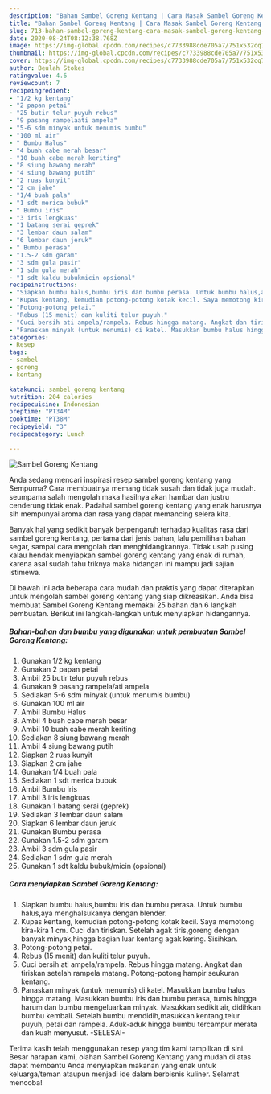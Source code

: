 ```yaml
---
description: "Bahan Sambel Goreng Kentang | Cara Masak Sambel Goreng Kentang Yang Paling Enak"
title: "Bahan Sambel Goreng Kentang | Cara Masak Sambel Goreng Kentang Yang Paling Enak"
slug: 713-bahan-sambel-goreng-kentang-cara-masak-sambel-goreng-kentang-yang-paling-enak
date: 2020-08-24T08:12:38.768Z
image: https://img-global.cpcdn.com/recipes/c7733988cde705a7/751x532cq70/sambel-goreng-kentang-foto-resep-utama.jpg
thumbnail: https://img-global.cpcdn.com/recipes/c7733988cde705a7/751x532cq70/sambel-goreng-kentang-foto-resep-utama.jpg
cover: https://img-global.cpcdn.com/recipes/c7733988cde705a7/751x532cq70/sambel-goreng-kentang-foto-resep-utama.jpg
author: Beulah Stokes
ratingvalue: 4.6
reviewcount: 7
recipeingredient:
- "1/2 kg kentang"
- "2 papan petai"
- "25 butir telur puyuh rebus"
- "9 pasang rampelaati ampela"
- "5-6 sdm minyak untuk menumis bumbu"
- "100 ml air"
- " Bumbu Halus"
- "4 buah cabe merah besar"
- "10 buah cabe merah keriting"
- "8 siung bawang merah"
- "4 siung bawang putih"
- "2 ruas kunyit"
- "2 cm jahe"
- "1/4 buah pala"
- "1 sdt merica bubuk"
- " Bumbu iris"
- "3 iris lengkuas"
- "1 batang serai geprek"
- "3 lembar daun salam"
- "6 lembar daun jeruk"
- " Bumbu perasa"
- "1.5-2 sdm garam"
- "3 sdm gula pasir"
- "1 sdm gula merah"
- "1 sdt kaldu bubukmicin opsional"
recipeinstructions:
- "Siapkan bumbu halus,bumbu iris dan bumbu perasa. Untuk bumbu halus,aya menghalsukanya dengan blender."
- "Kupas kentang, kemudian potong-potong kotak kecil. Saya memotong kira-kira 1 cm. Cuci dan tiriskan. Setelah agak tiris,goreng dengan banyak minyak,hingga bagian luar kentang agak kering. Sisihkan."
- "Potong-potong petai."
- "Rebus (15 menit) dan kuliti telur puyuh."
- "Cuci bersih ati ampela/rampela. Rebus hingga matang. Angkat dan tiriskan setelah rampela matang. Potong-potong hampir seukuran kentang."
- "Panaskan minyak (untuk menumis) di katel. Masukkan bumbu halus hingga matang. Masukkan bumbu iris dan bumbu perasa, tumis hingga harum dan bumbu mengeluarkan minyak. Masukkan sedikit air, didihkan bumbu kembali. Setelah bumbu mendidih,masukkan kentang,telur puyuh, petai dan rampela. Aduk-aduk hingga bumbu tercampur merata dan kuah menyusut. -SELESAI-"
categories:
- Resep
tags:
- sambel
- goreng
- kentang

katakunci: sambel goreng kentang 
nutrition: 204 calories
recipecuisine: Indonesian
preptime: "PT34M"
cooktime: "PT38M"
recipeyield: "3"
recipecategory: Lunch

---
```



![Sambel Goreng Kentang](https://img-global.cpcdn.com/recipes/c7733988cde705a7/751x532cq70/sambel-goreng-kentang-foto-resep-utama.jpg)

Anda sedang mencari inspirasi resep sambel goreng kentang yang Sempurna? Cara membuatnya memang tidak susah dan tidak juga mudah. seumpama salah mengolah maka hasilnya akan hambar dan justru cenderung tidak enak. Padahal sambel goreng kentang yang enak harusnya sih mempunyai aroma dan rasa yang dapat memancing selera kita.

Banyak hal yang sedikit banyak berpengaruh terhadap kualitas rasa dari sambel goreng kentang, pertama dari jenis bahan, lalu pemilihan bahan segar, sampai cara mengolah dan menghidangkannya. Tidak usah pusing kalau hendak menyiapkan sambel goreng kentang yang enak di rumah, karena asal sudah tahu triknya maka hidangan ini mampu jadi sajian istimewa.




Di bawah ini ada beberapa cara mudah dan praktis yang dapat diterapkan untuk mengolah sambel goreng kentang yang siap dikreasikan. Anda bisa membuat Sambel Goreng Kentang memakai 25 bahan dan 6 langkah pembuatan. Berikut ini langkah-langkah untuk menyiapkan hidangannya.

<!--inarticleads1-->

##### Bahan-bahan dan bumbu yang digunakan untuk pembuatan Sambel Goreng Kentang:

1. Gunakan 1/2 kg kentang
1. Gunakan 2 papan petai
1. Ambil 25 butir telur puyuh rebus
1. Gunakan 9 pasang rampela/ati ampela
1. Sediakan 5-6 sdm minyak (untuk menumis bumbu)
1. Gunakan 100 ml air
1. Ambil  Bumbu Halus
1. Ambil 4 buah cabe merah besar
1. Ambil 10 buah cabe merah keriting
1. Sediakan 8 siung bawang merah
1. Ambil 4 siung bawang putih
1. Siapkan 2 ruas kunyit
1. Siapkan 2 cm jahe
1. Gunakan 1/4 buah pala
1. Sediakan 1 sdt merica bubuk
1. Ambil  Bumbu iris
1. Ambil 3 iris lengkuas
1. Gunakan 1 batang serai (geprek)
1. Sediakan 3 lembar daun salam
1. Siapkan 6 lembar daun jeruk
1. Gunakan  Bumbu perasa
1. Gunakan 1.5-2 sdm garam
1. Ambil 3 sdm gula pasir
1. Sediakan 1 sdm gula merah
1. Gunakan 1 sdt kaldu bubuk/micin (opsional)




<!--inarticleads2-->

##### Cara menyiapkan Sambel Goreng Kentang:

1. Siapkan bumbu halus,bumbu iris dan bumbu perasa. Untuk bumbu halus,aya menghalsukanya dengan blender.
1. Kupas kentang, kemudian potong-potong kotak kecil. Saya memotong kira-kira 1 cm. Cuci dan tiriskan. Setelah agak tiris,goreng dengan banyak minyak,hingga bagian luar kentang agak kering. Sisihkan.
1. Potong-potong petai.
1. Rebus (15 menit) dan kuliti telur puyuh.
1. Cuci bersih ati ampela/rampela. Rebus hingga matang. Angkat dan tiriskan setelah rampela matang. Potong-potong hampir seukuran kentang.
1. Panaskan minyak (untuk menumis) di katel. Masukkan bumbu halus hingga matang. Masukkan bumbu iris dan bumbu perasa, tumis hingga harum dan bumbu mengeluarkan minyak. Masukkan sedikit air, didihkan bumbu kembali. Setelah bumbu mendidih,masukkan kentang,telur puyuh, petai dan rampela. Aduk-aduk hingga bumbu tercampur merata dan kuah menyusut. -SELESAI-




Terima kasih telah menggunakan resep yang tim kami tampilkan di sini. Besar harapan kami, olahan Sambel Goreng Kentang yang mudah di atas dapat membantu Anda menyiapkan makanan yang enak untuk keluarga/teman ataupun menjadi ide dalam berbisnis kuliner. Selamat mencoba!
